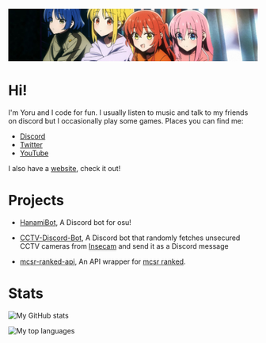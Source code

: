 ![Banner](./banner.jpeg)

# Hi!
I'm Yoru and I code for fun.
I usually listen to music and talk to my friends on discord but I occasionally play some games.
Places you can find me:

- [Discord](https://discord.com/users/372343076578131968)
- [Twitter](https://twitter.com/ken_yoru)
- [YouTube](https://www.youtube.com/@yorunoken/)

I also have a [website](https://yoru.com.tr/), check it out!

# Projects
- [HanamiBot](https://github.com/YoruNoKen/HanamiBot), A Discord bot for osu!

- [CCTV-Discord-Bot](https://github.com/YoruNoKen/CCTV-Discord-Bot), A Discord bot that randomly fetches unsecured CCTV cameras from [Insecam](http://www.insecam.org/) and send it as a Discord message

- [mcsr-ranked-api](https://github.com/YoruNoKen/mcsr-ranked-api), An API wrapper for [mcsr ranked](https://mcsrranked.com/).

# Stats

![My GitHub stats](https://github-readme-stats.vercel.app/api?username=yorunoken&show_icons=true&theme=radical)

![My top languages](https://github-readme-stats.vercel.app/api/top-langs/?username=yorunoken&theme=radical)
